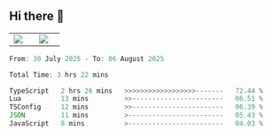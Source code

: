 ## Hi there 👋

<p align="center">
  <table align="center">
  <tr border="none">
  <td width="35%" align="center">
    <img  align="center"  src="http://github-profile-summary-cards.vercel.app/api/cards/stats?username=ricepunk&theme=github_dark" />
  </td>
    
  <td width="65%" align="center">
    <img  align="center"  src="http://github-profile-summary-cards.vercel.app/api/cards/profile-details?username=ricepunk&theme=github_dark" />
  </td>
  </tr>
  </table>
</p>

<!--START_SECTION:waka-->

```typescript
From: 30 July 2025 - To: 06 August 2025

Total Time: 3 hrs 22 mins

TypeScript   2 hrs 26 mins   >>>>>>>>>>>>>>>>>>-------   72.44 %
Lua          13 mins         >>-----------------------   06.51 %
TSConfig     12 mins         >>-----------------------   06.39 %
JSON         11 mins         >------------------------   05.43 %
JavaScript   8 mins          >------------------------   04.03 %
```

<!--END_SECTION:waka-->
